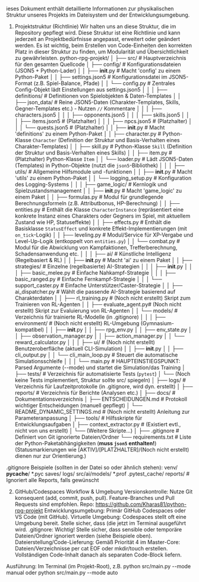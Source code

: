 ieses Dokument enthält detaillierte Informationen zur physikalischen Struktur unseres Projekts im Dateisystem und der Entwicklungsumgebung.
1. Projektstruktur (Richtlinie)
Wir halten uns an diese Struktur, die im Repository gepflegt wird. Diese Struktur ist eine Richtlinie und kann jederzeit an Projektbedürfnisse angepasst, erweitert oder geändert werden. Es ist wichtig, beim Erstellen von Code-Einheiten den korrekten Platz in dieser Struktur zu finden, um Modularität und Übersichtlichkeit zu gewährleisten.
python-rpg-projekt/
│
├── src/                     # Hauptverzeichnis für den gesamten Quellcode
│   ├── config/              # Konfigurationsdateien (JSON5 + Python-Lader)
│   │   ├── __init__.py      # Macht 'config' zu einem Python-Paket
│   │   ├── settings.json5   # Konfigurationsdatei im JSON5-Format (z.B. Spiel-Balance, Pfade)
│   │   └── config.py        # Zentrales Config-Objekt lädt Einstellungen aus settings.json5
│   │
│   ├── definitions/         # Definitionen von Spielobjekten & Daten-Templates
│   │   ├── json_data/       # Reine JSON5-Daten (Charakter-Templates, Skills, Gegner-Templates etc.) - Nutzen `//` Kommentare
│   │   │   ├── characters.json5
│   │   │   ├── opponents.json5
│   │   │   ├── skills.json5
│   │   │   ├── items.json5      # (Platzhalter)
│   │   │   ├── npcs.json5       # (Platzhalter)
│   │   │   └── quests.json5     # (Platzhalter)
│   │   ├── __init__.py      # Macht 'definitions' zu einem Python-Paket
│   │   ├── character.py     # Python-Klasse `Character` (Definition der Struktur und Basis-Verhalten eines Charakter-Templates)
│   │   ├── skill.py         # Python-Klasse `Skill` (Definition der Struktur und Basis-Verhalten eines Skills)
│   │   ├── item.py          # (Platzhalter) Python-Klasse `Item`
│   │   └── loader.py        # Lädt JSON5-Daten (Templates) in Python-Objekte (nutzt die `json5`-Bibliothek)
│   │
│   ├── utils/               # Allgemeine Hilfsmodule und -funktionen
│   │   ├── __init__.py      # Macht 'utils' zu einem Python-Paket
│   │   └── logging_setup.py # Konfiguration des Logging-Systems
│   │
│   ├── game_logic/          # Kernlogik und Spielzustandsmanagement
│   │   ├── __init__.py      # Macht 'game_logic' zu einem Paket
│   │   ├── formulas.py      # Modul für grundlegende Berechnungsformeln (z.B. Attributbonus, HP-Berechnung)
│   │   ├── entities.py      # Enthält die Klasse `CharacterInstance` (repräsentiert eine konkrete Instanz eines Charakters oder Gegners im Spiel, mit aktuellem Zustand wie HP, Statuseffekte)
│   │   ├── effects.py       # Enthält die Basisklasse `StatusEffect` und konkrete Effekt-Implementierungen (mit `on_tick`-Logik)
│   │   ├── leveling.py      # Modul/Service für XP-Vergabe und Level-Up-Logik (entkoppelt von `entities.py`)
│   │   └── combat.py        # Modul für die Abwicklung von Kampfaktionen, Trefferberechnung, Schadensanwendung etc.
│   │
│   ├── ai/                  # Künstliche Intelligenz (Regelbasiert & RL)
│   │   ├── __init__.py      # Macht 'ai' zu einem Paket
│   │   ├── strategies/      # Einzelne (regelbasierte) AI-Strategien
│   │   │   ├── __init__.py
│   │   │   ├── basic_melee.py    # Einfache Nahkampf-Strategie
│   │   │   ├── basic_ranged.py   # Einfache Fernkampf-Strategie
│   │   │   └── support_caster.py # Einfache Unterstützer/Caster-Strategie
│   │   ├── ai_dispatcher.py # Wählt die passende AI-Strategie basierend auf Charakterdaten
│   │   ├── rl_training.py   # (Noch nicht erstellt) Skript zum Trainieren von RL-Agenten
│   │   ├── evaluate_agent.py# (Noch nicht erstellt) Skript zur Evaluierung von RL-Agenten
│   │   └── models/          # Verzeichnis für trainierte RL-Modelle (in .gitignore)
│   │
│   ├── environment/         # (Noch nicht erstellt) RL-Umgebung (Gymnasium-kompatibel)
│   │   ├── __init__.py
│   │   ├── rpg_env.py
│   │   ├── env_state.py
│   │   ├── observation_manager.py
│   │   ├── action_manager.py
│   │   └── reward_calculator.py
│   │
│   ├── ui/                  # (Noch nicht erstellt) Benutzeroberfläche (aktuell CLI-Simulation)
│   │   ├── __init__.py
│   │   ├── cli_output.py
│   │   └── cli_main_loop.py # Steuert die automatische Simulationsschleife
│   │
│   └── main.py              # HAUPTEINSTIEGSPUNKT: Parsed Argumente (--mode) und startet die Simulation/das Training
│
├── tests/                   # Verzeichnis für automatisierte Tests (`pytest`)
│   └── (Noch keine Tests implementiert, Struktur sollte src/ spiegeln)
│
├── logs/                    # Verzeichnis für Laufzeitprotokolle (in .gitignore, wird dyn. erstellt)
│
├── reports/                 # Verzeichnis für Berichte (Analysen etc.)
│
├── docs/                    # Dokumentationsverzeichnis
│   ├── ENTSCHEIDUNGEN.md    # Protokoll wichtiger Entscheidungen (manuell gepflegt)
│   └── README_DYNAMIC_SETTINGS.md # (Noch nicht erstellt) Anleitung zur Parameteranpassung
│
├── tools/                   # Hilfsskripte für Entwicklungsaufgaben
│   ├── context_extractor.py # (Existiert evtl., nicht von uns erstellt)
│   └── (Weitere Skripte...)
│
├── .gitignore               # Definiert von Git ignorierte Dateien/Ordner
└── requirements.txt         # Liste der Python-Paketabhängigkeiten (**muss `json5` enthalten!**)
(Statusmarkierungen wie [AKTIV]/[PLATZHALTER]/(Noch nicht erstellt) dienen nur zur Orientierung.)

.gitignore Beispiele (sollten in der Datei so oder ähnlich stehen):
venv/
__pycache__/
*.pyc
saves/
logs/
src/ai/models/
*.prof
.pytest_cache/
reports/ # Ignoriert alle Reports, falls gewünscht


2. GitHub/Codespaces Workflow & Umgebung
Versionskontrolle: Nutze Git konsequent (add, commit, push, pull). Feature-Branches und Pull Requests sind empfohlen. Repo: https://github.com/Kharas81/python-rpg-projekt
Entwicklungsumgebung: Primär GitHub Codespaces oder VS Code (mit GitHub).
Virtuelle Umgebung: Codespaces stellt oft eine Umgebung bereit. Stelle sicher, dass  (die jetzt  im Terminal ausgeführt wird.
.gitignore: Wichtig! Stelle sicher, dass sensible oder temporäre Dateien/Ordner ignoriert werden (siehe Beispiele oben).
Dateierstellung/Code-Lieferung: Gemäß Priorität 4 im Master-Core:
Dateien/Verzeichnisse per cat EOF oder mkdir/touch erstellen.
Vollständigen Code-Inhalt danach als separaten Code-Block liefern.


Ausführung: Im Terminal (im Projekt-Root), z.B. python src/main.py --mode manual oder python src/main.py --mode auto
